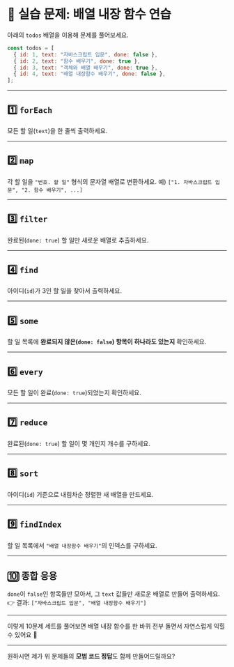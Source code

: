 # 📘 실습 문제: 배열 내장 함수 연습

아래의 `todos` 배열을 이용해 문제를 풀어보세요.

```javascript
const todos = [
  { id: 1, text: "자바스크립트 입문", done: false },
  { id: 2, text: "함수 배우기", done: true },
  { id: 3, text: "객체와 배열 배우기", done: true },
  { id: 4, text: "배열 내장함수 배우기", done: false },
];
```

---

## 1️⃣ `forEach`

모든 할 일(`text`)을 한 줄씩 출력하세요.

---

## 2️⃣ `map`

각 할 일을 `"번호. 할 일"` 형식의 문자열 배열로 변환하세요.
예) `["1. 자바스크립트 입문", "2. 함수 배우기", ...]`

---

## 3️⃣ `filter`

완료된(`done: true`) 할 일만 새로운 배열로 추출하세요.

---

## 4️⃣ `find`

아이디(`id`)가 3인 할 일을 찾아서 출력하세요.

---

## 5️⃣ `some`

할 일 목록에 **완료되지 않은(`done: false`) 항목이 하나라도 있는지** 확인하세요.

---

## 6️⃣ `every`

모든 할 일이 완료(`done: true`)되었는지 확인하세요.

---

## 7️⃣ `reduce`

완료된(`done: true`) 할 일이 몇 개인지 개수를 구하세요.

---

## 8️⃣ `sort`

아이디(`id`) 기준으로 내림차순 정렬한 새 배열을 만드세요.

---

## 9️⃣ `findIndex`

할 일 목록에서 `"배열 내장함수 배우기"`의 인덱스를 구하세요.

---

## 🔟 종합 응용

`done`이 `false`인 항목들만 모아서, 그 `text` 값들만 새로운 배열로 만들어 출력하세요.
👉 결과: `["자바스크립트 입문", "배열 내장함수 배우기"]`

---

이렇게 10문제 세트를 풀어보면 배열 내장 함수를 한 바퀴 전부 돌면서 자연스럽게 익힐 수 있어요 🚀

---

원하시면 제가 위 문제들의 **모범 코드 정답**도 함께 만들어드릴까요?